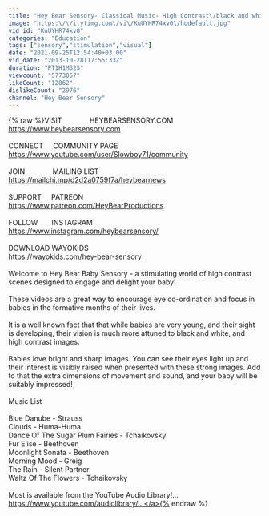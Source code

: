 ```yaml
---
title: "Hey Bear Sensory- Classical Music- High Contrast\/black and white video"
image: "https:\/\/i.ytimg.com\/vi\/KuUYHR74xv0\/hqdefault.jpg"
vid_id: "KuUYHR74xv0"
categories: "Education"
tags: ["sensory","stimulation","visual"]
date: "2021-09-25T12:54:40+03:00"
vid_date: "2013-10-28T17:55:33Z"
duration: "PT1H1M32S"
viewcount: "5773057"
likeCount: "12862"
dislikeCount: "2976"
channel: "Hey Bear Sensory"
---
```

{% raw %}VISIT              HEYBEARSENSORY.COM<br /><a rel="nofollow" target="blank" href="https://www.heybearsensory.com">https://www.heybearsensory.com</a><br /><br />CONNECT     COMMUNITY PAGE<br /><a rel="nofollow" target="blank" href="https://www.youtube.com/user/Slowboy71/community">https://www.youtube.com/user/Slowboy71/community</a><br /><br />JOIN              MAILING LIST<br /><a rel="nofollow" target="blank" href="https://mailchi.mp/d2d2a0759f7a/heybearnews">https://mailchi.mp/d2d2a0759f7a/heybearnews</a><br /><br />SUPPORT     PATREON<br /><a rel="nofollow" target="blank" href="https://www.patreon.com/HeyBearProductions">https://www.patreon.com/HeyBearProductions</a><br /><br />FOLLOW       INSTAGRAM<br /><a rel="nofollow" target="blank" href="https://www.instagram.com/heybearsensory/">https://www.instagram.com/heybearsensory/</a><br /><br />DOWNLOAD WAYOKIDS<br /><a rel="nofollow" target="blank" href="https://wayokids.com/hey-bear-sensory">https://wayokids.com/hey-bear-sensory</a><br /><br />Welcome to Hey Bear Baby Sensory - a stimulating world of high contrast scenes designed to engage and delight your baby!<br /><br />These videos are a great way to encourage eye co-ordination and focus in babies in the formative months of their lives.<br /><br />It is a well known fact that that while babies are very young, and their sight is developing, their vision is much more attuned to black and white, and high contrast images.<br /><br />Babies love bright and sharp images. You can see their eyes light up and their interest is visibly raised when presented with these strong images. Add to that the extra dimensions of movement and sound, and your baby will be suitably impressed!<br /><br />Music List<br /><br />Blue Danube - Strauss<br />Clouds - Huma-Huma<br />Dance Of The Sugar Plum Fairies - Tchaikovsky<br />Fur Elise - Beethoven<br />Moonlight Sonata - Beethoven<br />Morning Mood - Greig<br />The Rain - Silent Partner<br />Waltz Of The Flowers - Tchaikovsky<br /><br />Most is available from the YouTube Audio Library!...<br /><a rel="nofollow" target="blank" href="https://www.youtube.com/audiolibrary/...">https://www.youtube.com/audiolibrary/...</a>{% endraw %}
